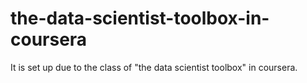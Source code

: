 # the-data-scientist-toolbox-in-coursera
It is set up due to the class of "the data scientist toolbox" in coursera.
